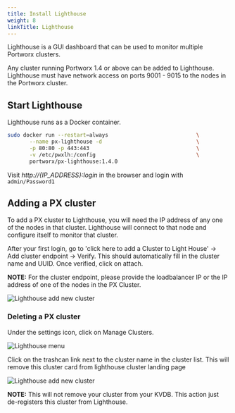 ```yaml
---
title: Install Lighthouse
weight: 8
linkTitle: Lighthouse
---
```


Lighthouse is a GUI dashboard that can be used to monitor multiple Portworx clusters.

Any cluster running Portworx 1.4 or above can be added to Lighthouse.  Lighthouse must have network access on ports 9001 - 9015 to the nodes in the Portworx cluster.

## Start Lighthouse

Lighthouse runs as a Docker container.

```bash
sudo docker run --restart=always                            \
       --name px-lighthouse -d                              \
       -p 80:80 -p 443:443                                  \
       -v /etc/pwxlh:/config                                \
       portworx/px-lighthouse:1.4.0
```

Visit *http://{IP_ADDRESS}:login* in the browser and login with `admin/Password1`

## Adding a PX cluster

To add a PX cluster to Lighthouse, you will need the IP address of any one of the nodes in that cluster.  Lighthouse will connect to that node and configure itself to monitor that cluster.

After your first login, go to 'click here to add a Cluster to Light House' -> Add cluster endpoint -> Verify. This should automatically fill in the cluster name and UUID.  Once verified, click on attach.

**NOTE:** For the cluster endpoint, please provide the loadbalancer IP or the IP address of one of the nodes in the PX Cluster.

![Lighthouse add new cluster](/img/lh-new-add-cluster.png)

### Deleting a PX cluster
Under the settings icon, click on Manage Clusters.

![Lighthouse menu](/img/lh-new-menu.png)

Click on the trashcan link next to the cluster name in the cluster list.  This will remove this cluster card from lighthouse cluster landing page

![Lighthouse add new cluster](/img/lh-new-delete-cluster.png)

**NOTE:** This will not remove your cluster from your KVDB.  This action just de-registers this cluster from Lighthouse.
